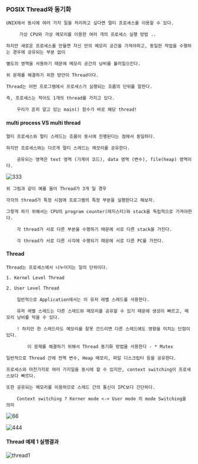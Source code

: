 ### POSIX Thread와 동기화

	UNIX에서 동시에 여러 가지 일을 처리하고 싶다면 멀티 프로세스를 이용할 수 있다.

		 가상 CPU와 가상 메모리를 이용한 여러 개의 프로세스 실행 방법 ..

	하지만 새로운 프로세스를 만들면 자신 만의 메모리 공간을 가져야하고, 동일한 작업을 수행하는 경우에 공유되는 부분 없이

	별도의 영역을 사용하기 때문에 메모리 공간의 낭비를 불러일으킨다.

	위 문제를 해결하기 위한 방안이 Thread이다. 

	Thread는 어떤 프로그램에서 프로세스가 실행되는 흐름의 단위를 말한다.
	
	즉, 프로세스는 적어도 1개의 thread를 가지고 있다. 

		우리가 흔히 알고 있는 main() 함수가 바로 해당 thread!

#### multi process VS multi thread

	멀티 프로세스와 멀티 스레드는 흐름이 동시에 진행된다는 점에서 동일하다.

	하지만 프로세스와는 다르게 멀티 스레드는 메모리를 공유한다.

		공유되는 영역은 text 영역 (기계어 코드), data 영역 (변수), file(heap) 영역이다.

![333](https://user-images.githubusercontent.com/59076451/128603079-54cf9b4c-f8e6-446e-9ce4-265cd7483476.PNG)

	위 그림과 같이 예를 들어 Thread가 3개 일 경우

	각각의 thread가 특정 시점에 프로그램의 특정 부분을 실행한다고 해보자.

	그렇게 하기 위해서는 CPU의 program counter(레지스터)와 stack을 독립적으로 가져야한다.

		각 thread가 서로 다른 부분을 수행하기 때문에 서로 다른 stack을 가진다.

		각 thread가 서로 다른 시각에 수행되기 때문에 서로 다른 PC를 가진다.


#### Thread

	Thread는 프로세스에서 나누어지는 일의 단위이다.

	1. Kernel Level Thread

	2. User Level Thread 

		일반적으로 Application에서는 이 유저 레벨 스레드를 사용한다.

		유저 레벨 스레드는 다른 스레드와 메모리를 공유할 수 있기 때문에 생성이 빠르고, 메모리 낭비를 막을 수 있다.
		
		! 하지만 한 스레드라도 메모리를 잘못 건드리면 다른 스레드에도 영향을 미치는 단점이 있다.

			이 문제를 해결하기 위해서 Thread 동기화 방법을 사용한다 - * Mutex 

	일반적으로 Thread 간에 전역 변수, Heap 메모리, 파일 디스크립터 등을 공유한다.

	프로세스와 마찬가지로 여러 가지일을 동시에 할 수 있지만, context switching이 프로세스보다 빠르다.

	또한 공유되는 메모리를 이용하므로 스레드 간의 통신이 IPC보다 간단하다.

		Context switching ? Kerner mode <-> User mode 의 mode Switching을 의미
		
![66](https://user-images.githubusercontent.com/59076451/128603441-a9140f91-1160-4fbe-8685-52bef6852327.jpg)

![444](https://user-images.githubusercontent.com/59076451/128603139-b3d26537-8dbf-4ca3-818b-b6e577a0a459.jpg)		


#### Thread 예제 1 실행결과

![thread1](https://user-images.githubusercontent.com/59076451/128605349-f77c1171-a917-4d95-b4b8-bd0a912ee00d.PNG)





	
